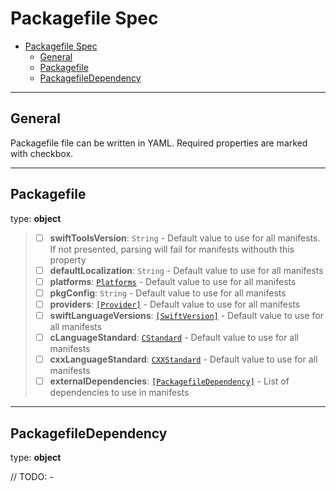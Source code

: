 # Packagefile Spec

- [Packagefile Spec](#packagefile-spec)
  - [General](#general)
  - [Packagefile](#packagefile)
  - [PackagefileDependency](#packagefiledependency)

---

## General

Packagefile file can be written in YAML. Required properties are marked with checkbox.

---

## Packagefile

type: **object**

> - [ ] **swiftToolsVersion**: `String` - Default value to use for all manifests. If not presented, parsing will fail for manifests withouth this property
> - [ ] **defaultLocalization**: `String` - Default value to use for all manifests
> - [ ] **platforms**: [`Platforms`](https://github.com/kulikov-ivan/pkgen/blob/dev/Docs/ManifestSpec.md#Platforms) - Default value to use for all manifests
> - [ ] **pkgConfig**: `String` - Default value to use for all manifests
> - [ ] **providers**: [`[Provider]`](https://github.com/kulikov-ivan/pkgen/blob/dev/Docs/ManifestSpec.md#Provider) - Default value to use for all manifests
> - [ ] **swiftLanguageVersions**: [`[SwiftVersion]`](https://github.com/kulikov-ivan/pkgen/blob/dev/Docs/ManifestSpec.md#swiftversion) - Default value to use for all manifests
> - [ ] **cLanguageStandard**: [`CStandard`](https://github.com/kulikov-ivan/pkgen/blob/dev/Docs/ManifestSpec.md#cstandard) - Default value to use for all manifests
> - [ ] **cxxLanguageStandard**: [`CXXStandard`](https://github.com/kulikov-ivan/pkgen/blob/dev/Docs/ManifestSpec.md#cxxstandard) - Default value to use for all manifests
> - [ ] **externalDependencies**: [`[PackagefileDependency]`](#PackagefileDependency) - List of dependencies to use in manifests

---

## PackagefileDependency

type: **object**

// TODO: -
